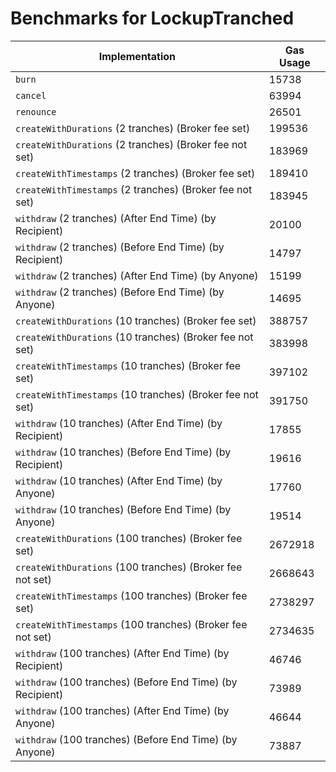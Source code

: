 # Benchmarks for LockupTranched

| Implementation                                             | Gas Usage |
| ---------------------------------------------------------- | --------- |
| `burn`                                                     | 15738     |
| `cancel`                                                   | 63994     |
| `renounce`                                                 | 26501     |
| `createWithDurations` (2 tranches) (Broker fee set)        | 199536    |
| `createWithDurations` (2 tranches) (Broker fee not set)    | 183969    |
| `createWithTimestamps` (2 tranches) (Broker fee set)       | 189410    |
| `createWithTimestamps` (2 tranches) (Broker fee not set)   | 183945    |
| `withdraw` (2 tranches) (After End Time) (by Recipient)    | 20100     |
| `withdraw` (2 tranches) (Before End Time) (by Recipient)   | 14797     |
| `withdraw` (2 tranches) (After End Time) (by Anyone)       | 15199     |
| `withdraw` (2 tranches) (Before End Time) (by Anyone)      | 14695     |
| `createWithDurations` (10 tranches) (Broker fee set)       | 388757    |
| `createWithDurations` (10 tranches) (Broker fee not set)   | 383998    |
| `createWithTimestamps` (10 tranches) (Broker fee set)      | 397102    |
| `createWithTimestamps` (10 tranches) (Broker fee not set)  | 391750    |
| `withdraw` (10 tranches) (After End Time) (by Recipient)   | 17855     |
| `withdraw` (10 tranches) (Before End Time) (by Recipient)  | 19616     |
| `withdraw` (10 tranches) (After End Time) (by Anyone)      | 17760     |
| `withdraw` (10 tranches) (Before End Time) (by Anyone)     | 19514     |
| `createWithDurations` (100 tranches) (Broker fee set)      | 2672918   |
| `createWithDurations` (100 tranches) (Broker fee not set)  | 2668643   |
| `createWithTimestamps` (100 tranches) (Broker fee set)     | 2738297   |
| `createWithTimestamps` (100 tranches) (Broker fee not set) | 2734635   |
| `withdraw` (100 tranches) (After End Time) (by Recipient)  | 46746     |
| `withdraw` (100 tranches) (Before End Time) (by Recipient) | 73989     |
| `withdraw` (100 tranches) (After End Time) (by Anyone)     | 46644     |
| `withdraw` (100 tranches) (Before End Time) (by Anyone)    | 73887     |
